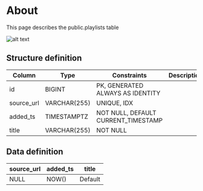 # About

This page describes the public.playlists table

![alt text](image.png)

## Structure definition

| Column | Type | Constraints | Description |
| - | - | - | - |
| id | BIGINT | PK, GENERATED ALWAYS AS IDENTITY |
| source_url | VARCHAR(255) | UNIQUE, IDX |
| added_ts | TIMESTAMPTZ | NOT NULL, DEFAULT CURRENT_TIMESTAMP |
| title | VARCHAR(255) | NOT NULL |

## Data definition 

| source_url | added_ts | title
| - | - | - |
| NULL  | NOW() | Default |
